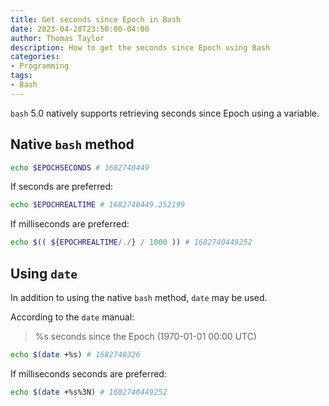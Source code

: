```yaml
---
title: Get seconds since Epoch in Bash
date: 2023-04-28T23:50:00-04:00
author: Thomas Taylor
description: How to get the seconds since Epoch using Bash
categories:
- Programming
tags:
- Bash
---
```


`bash` 5.0 natively supports retrieving seconds since Epoch using a variable.

## Native `bash` method

```bash
echo $EPOCHSECONDS # 1682740449
```

If seconds are preferred:

```bash
echo $EPOCHREALTIME # 1682740449.252199
```

If milliseconds are preferred:

```bash
echo $(( ${EPOCHREALTIME/./} / 1000 )) # 1682740449252
```

## Using `date`

In addition to using the native `bash` method, `date` may be used.

According to the `date` manual:
> %s seconds since the Epoch (1970-01-01 00:00 UTC)

```bash
echo $(date +%s) # 1682740326
```

If milliseconds seconds are preferred:

```bash
echo $(date +%s%3N) # 1682740449252
```
